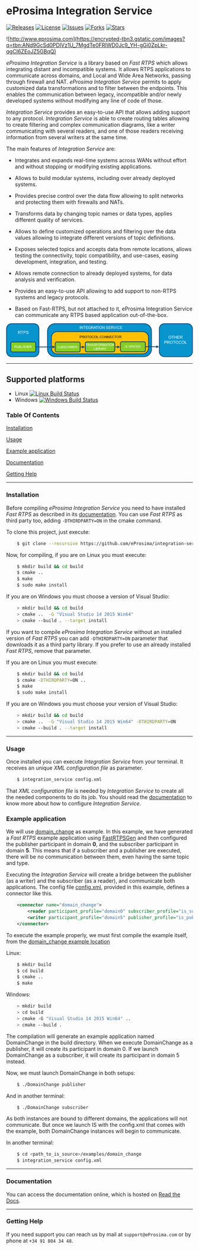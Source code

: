 # eProsima Integration Service
[![Releases](https://img.shields.io/github/release/eProsima/Integration-Service.svg)](https://github.com/eProsima/Integration-Service/releases)
[![License](https://img.shields.io/badge/License-Apache%202.0-blue.svg)](https://opensource.org/licenses/Apache-2.0)
[![Issues](https://img.shields.io/github/issues/eProsima/Integration-Service.svg)](https://github.com/eProsima/Integration-Service/issues)
[![Forks](https://img.shields.io/github/forks/eProsima/Integration-Service.svg)](https://github.com/eProsima/Integration-Service/network/members)
[![Stars](https://img.shields.io/github/stars/eProsima/Integration-Service.svg)](https://github.com/eProsima/Integration-Service/stargazers)

![http://www.eprosima.com](https://encrypted-tbn3.gstatic.com/images?q=tbn:ANd9GcSd0PDlVz1U_7MgdTe0FRIWD0Jc9_YH-gGi0ZpLkr-qgCI6ZEoJZ5GBqQ)

*eProsima Integration Service* is a library based on *Fast RTPS* which allows
integrating distant and incompatible systems.
It allows RTPS applications to communicate across domains, and Local and Wide Area Networks,
passing through firewall and NAT.
*eProsima Integration Service* permits to apply customized data transformations and
to filter between the endpoints.
This enables the communication between legacy, incompatible and/or newly developed systems
without modifying any line of code of those.

*Integration Service* provides an easy-to-use API that allows adding support to any protocol.
*Integration Service* is able to create routing tables allowing to create filtering and
complex communication diagrams, like a writer communicating with several readers,
and one of those readers receiving information from several writers at the same time.

The main features of *Integration Service* are:

- Integrates and expands real-time systems across WANs without effort and without
  stopping or modifying existing applications.

- Allows to build modular systems, including over already deployed systems.

- Provides precise control over the data flow allowing to split networks and
  protecting them with firewalls and NATs.

- Transforms data by changing topic names or data types, applies different quality of services.

- Allows to define customized operations and filtering over the data values allowing
  to integrate different versions of topic definitions.

- Exposes selected topics and accepts data from remote locations, allows testing the connectivity,
  topic compatibility, and use-cases, easing development, integration, and testing.

- Allows remote connection to already deployed systems, for data analysis and verification.

- Provides an easy-to-use API allowing to add support to non-RTPS systems and legacy protocols.

- Based on Fast-RTPS, but not attached to it, eProsima Integration Service can communicate
  any RTPS based application out-of-the-box.

<p align="center"> <img src="docs/RTPS_other_connector.png" alt="Default behaviour"/> </p>

<hr></hr>

## Supported platforms

* Linux [![Linux Build Status](http://jenkins.eprosima.com:8080/job/Integration-Service%20Manual%20Linux/badge/icon)](http://jenkins.eprosima.com:8080/job/Integration-Service%20Manual%20Linux/)
* Windows [![Windows Build Status](http://jenkins.eprosima.com:8080/job/Integration-Service%20Manual%20Windows/badge/icon)](http://jenkins.eprosima.com:8080/job/Integration-Service%20Manual%20Windows/)

### **Table Of Contents**

[Installation](#installation)

[Usage](#usage)

[Example application](#example-application)

[Documentation](#documentation)

[Getting Help](#getting-help)

<hr></hr>

### **Installation**

Before compiling *eProsima Integration Service* you need to have installed *Fast RTPS* as described in its [documentation](http://eprosima-fast-rtps.readthedocs.io/en/latest/binaries.html). You can use *Fast RTPS*
as third party too, adding `-DTHIRDPARTY=ON` in the cmake command.

To clone this project, just execute:

```bash
    $ git clone --recursive https://github.com/eProsima/integration-service
```

Now, for compiling, if you are on Linux you must execute:

```bash
    $ mkdir build && cd build
    $ cmake ..
    $ make
    $ sudo make install
```

If you are on Windows you must choose a version of Visual Studio:

```bash
    > mkdir build && cd build
    > cmake ..  -G "Visual Studio 14 2015 Win64"
    > cmake --build . --target install
```

If you want to compile *eProsima Integration Service* without an installed version of *Fast RTPS* you can add
`-DTHIRDPARTY=ON` parameter that downloads it as a third party library. If you prefer to use an already installed
*Fast RTPS*, remove that parameter.

If you are on Linux you must execute:

```bash
    $ mkdir build && cd build
    $ cmake -DTHIRDPARTY=ON ..
    $ make
    $ sudo make install
```

If you are on Windows you must choose your version of Visual Studio:

```bash
    > mkdir build && cd build
    > cmake ..  -G "Visual Studio 14 2015 Win64" -DTHIRDPARTY=ON
    > cmake --build . --target install
```

<hr></hr>

### **Usage**

Once installed you can execute *Integration Service* from your terminal. It receives an unique *XML configuration
file* as parameter.

```bash
    $ integration_service config.xml
```

That *XML configuration file* is needed by *Integration Service* to create all the needed components to do its job.
You should read the [documentation](https://integration-services.readthedocs.io/en/latest/configuration.html)
to know more about how to configure *Integration Service*.

### **Example application**

We will use
[domain_change](<https://github.com/eProsima/Integration-Service/tree/master/examples/domain_change>) as example.
In this example, we have generated a *Fast RTPS* example application using
[FastRTPSGen](https://eprosima-fast-rtps.readthedocs.io/en/latest/geninfo.html) and then configured
the publisher participant in domain **0**, and the subscriber participant in domain **5**.
This means that if a subscriber and a publisher are executed, there will be no communication between them,
even having the same topic and type.

Executing the *Integration Service* will create a bridge between the publisher (as a writer) and the subscriber
(as a reader), and communicate both applications.
The config file [config.xml](<https://github.com/eProsima/Integration-Service/tree/master/examples/domain_change/config.xml>),
provided in this example, defines a connector like this.

```xml
    <connector name="domain_change">
        <reader participant_profile="domain0" subscriber_profile="is_subscriber"/>
        <writer participant_profile="domain5" publisher_profile="is_publisher"/>
    </connector>
```

To execute the example properly, we must first compile the example itself, from the [domain_change example location](<https://github.com/eProsima/Integration-Service/tree/master/examples/domain_change>)

Linux:

```bash
    $ mkdir build
    $ cd build
    $ cmake ..
    $ make
```

Windows:

```bash
    > mkdir build
    > cd build
    > cmake -G "Visual Studio 14 2015 Win64" ..
    > cmake --build .
```

The compilation will generate an example application named DomainChange in the build directory.
When we execute DomainChange as a publisher, it will create its participant in domain 0.
If we launch DomainChange as a subscriber, it will create its participant in domain 5 instead.

Now, we must launch DomainChange in both setups:

```bash
    $ ./DomainChange publisher
```

And in another terminal:

```bash
    $ ./DomainChange subscriber
```

As both instances are bound to different domains, the applications will not communicate.
But once we launch IS with the config.xml that comes with the example,
both DomainChange instances will begin to communicate.

In another terminal:

```bash
    $ cd <path_to_is_source>/examples/domain_change
    $ integration_service config.xml
```

<hr></hr>

### **Documentation**

You can access the documentation online, which is hosted on
[Read the Docs](https://integration-services.readthedocs.io).

<hr></hr>

### **Getting Help**

If you need support you can reach us by mail at `support@eProsima.com` or by phone at `+34 91 804 34 48`.
